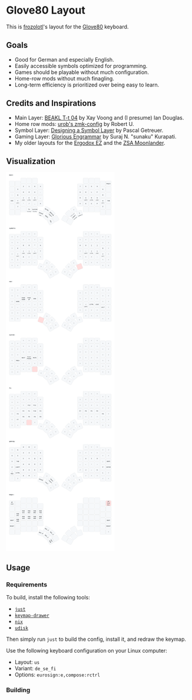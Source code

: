 # Glove80 Layout
This is [frozolotl](https://github.com/frozolotl)'s layout for the [Glove80](https://www.moergo.com/) keyboard.

## Goals
- Good for German and especially English.
- Easily accessible symbols optimized for programming.
- Games should be playable without much configuration.
- Home-row mods without much finagling.
- Long-term efficiency is prioritized over being easy to learn.

## Credits and Inspirations
- Main Layer: [BEAKL T-t 04](http://ieants.cc/beakl/#beakl-t-t-04) by Xay Voong and (I presume) Ian Douglas.
- Home row mods: [urob's zmk-config](https://github.com/urob/zmk-config) by Robert U.
- Symbol Layer: [Designing a Symbol Layer](https://getreuer.info/posts/keyboards/symbol-layer/index.html) by Pascal Getreuer.
- Gaming Layer: [Glorious Engrammar](https://sunaku.github.io/moergo-glove80-keyboard.html#spacegrams) by Suraj N. "sunaku" Kurapati.
- My older layouts for the [Ergodox EZ](https://configure.zsa.io/ergodox-ez/layouts/rPp0Q/latest/0) and the [ZSA Moonlander](https://configure.zsa.io/moonlander/layouts/yBdDx/latest/0).

## Visualization
![The keyboard layout's layers visualized](assets/keymap.svg)

## Usage
### Requirements
To build, install the following tools:
- [`just`](https://github.com/casey/just)
- [`keymap-drawer`](https://github.com/caksoylar/keymap-drawer)
- [`nix`](https://nixos.org/)
- [`udisk`](https://wiki.archlinux.org/title/udisks)

Then simply run `just` to build the config, install it, and redraw the keymap.

Use the following keyboard configuration on your Linux computer:
- Layout: `us`
- Variant: `de_se_fi`
- Options: `eurosign:e,compose:rctrl`

### Building

